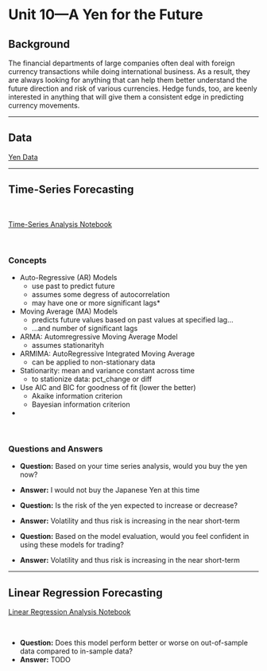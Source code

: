 # Unit 10—A Yen for the Future


## Background

The financial departments of large companies often deal with foreign currency transactions while doing international business. As a result, they are always looking for anything that can help them better understand the future direction and risk of various currencies. Hedge funds, too, are keenly interested in anything that will give them a consistent edge in predicting currency movements.

- - -

## Data

[Yen Data](data/yen.csv)

- - -

## Time-Series Forecasting

<br>

[Time-Series Analysis Notebook](./time_series_analysis.ipynb)

<br>

### Concepts

* Auto-Regressive (AR) Models 
    * use past to predict future
    * assumes some degress of autocorrelation
    * may have one or more significant lags*
* Moving Average (MA) Models
    * predicts future values based on past values at specified lag...
    * ...and number of significant lags
* ARMA: Automregressive Moving Average Model
    * assumes stationarityh
* ARMIMA: AutoRegressive Integrated Moving Average
    * can be applied to non-stationary data
* Stationarity: mean and variance constant across time
    * to stationize data: pct_change or diff
* Use AIC and BIC for goodness of fit (lower the better)
    * Akaike information criterion
    * Bayesian information criterion
* 

<br>

### Questions and Answers

* <strong>Question:</strong> Based on your time series analysis, would you buy the yen now?
* <strong>Answer:</strong> I would not buy the Japanese Yen at this time


* <strong>Question:</strong> Is the risk of the yen expected to increase or decrease?
* <strong>Answer:</strong> Volatility and thus risk is increasing in the near short-term


* <strong>Question:</strong> Based on the model evaluation, would you feel confident in using these models for trading?
* <strong>Answer:</strong> Volatility and thus risk is increasing in the near short-term


- - -

## Linear Regression Forecasting

[Linear Regression Analysis Notebook](./regression_analysis.ipynb)

<br>

* <strong>Question:</strong> Does this model perform better or worse on out-of-sample data compared to in-sample data?
* <strong>Answer:</strong>
TODO


